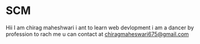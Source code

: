 # SCM
Hii I am chirag maheshwari
i ant to learn web devlopment
i am a dancer by profession
to rach me u can contact at chiragmaheswari675@gmail.com
